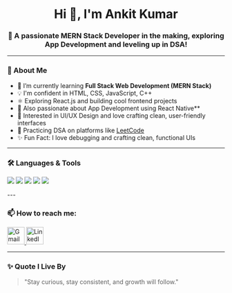 <h1 align="center">Hi 👋, I'm Ankit Kumar</h1>
<h3 align="center">🚀 A passionate MERN Stack Developer in the making, exploring App Development and leveling up in DSA!</h3>


---

### 🧠 About Me

- 🌱 I’m currently learning **Full Stack Web Development (MERN Stack)**
- 💡 I'm confident in HTML, CSS, JavaScript, C++
- ⚛️ Exploring React.js and building cool frontend projects
- 📱 Also passionate about App Development using React Native**
- 🎨 Interested in UI/UX Design and love crafting clean, user-friendly interfaces
- 🧠 Practicing DSA on platforms like [LeetCode](https://leetcode.com/u/Ankit-kumar28/)
- ✨ Fun Fact: I love debugging and crafting clean, functional UIs

---

### 🛠️ Languages & Tools

<p>
  <img src="https://img.shields.io/badge/HTML5-E34F26?style=for-the-badge&logo=html5&logoColor=white" />
  <img src="https://img.shields.io/badge/CSS3-1572B6?style=for-the-badge&logo=css3&logoColor=white" />
  <img src="https://img.shields.io/badge/JavaScript-yellow?style=for-the-badge&logo=javascript&logoColor=black" />
  <img src="https://img.shields.io/badge/React-20232A?style=for-the-badge&logo=react&logoColor=61DAFB" />
  <img src="https://img.shields.io/badge/Node.js-339933?style=for-the-badge&logo=nodedotjs&logoColor=white" />
  
</p>
---

### 📫 How to reach me:

<p align="left">
  <a href="mailto:ankitkumar@gmail.com">
    <img src="https://img.icons8.com/color/48/000000/gmail-new.png" alt="Gmail" height="40"/>
  </a>
  <a href="https://linkedin.com/in/ankit-kumar28" target="_blank">
    <img src="https://img.icons8.com/color/48/000000/linkedin.png" alt="LinkedIn" height="40"/>
  </a>
  
  
</p>


---

### ✨ Quote I Live By

> "Stay curious, stay consistent, and growth will follow."

